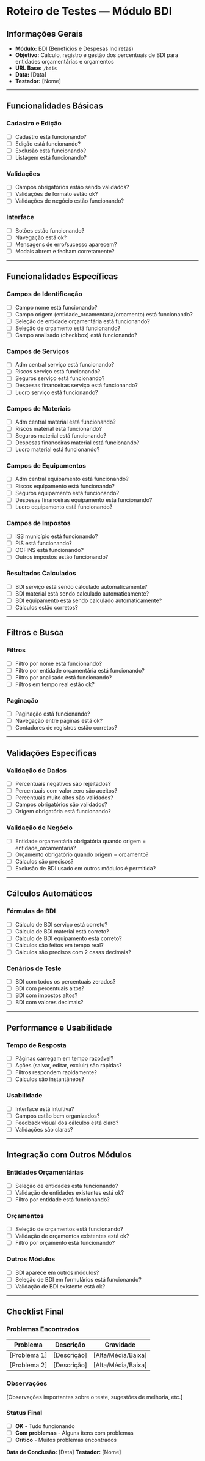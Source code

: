 # Roteiro de Testes — Módulo BDI

## Informações Gerais
- **Módulo:** BDI (Benefícios e Despesas Indiretas)
- **Objetivo:** Cálculo, registro e gestão dos percentuais de BDI para entidades orçamentárias e orçamentos
- **URL Base:** `/bdis`
- **Data:** [Data]
- **Testador:** [Nome]

---

## Funcionalidades Básicas

### Cadastro e Edição
- [ ] Cadastro está funcionando?
- [ ] Edição está funcionando?
- [ ] Exclusão está funcionando?
- [ ] Listagem está funcionando?

### Validações
- [ ] Campos obrigatórios estão sendo validados?
- [ ] Validações de formato estão ok?
- [ ] Validações de negócio estão funcionando?

### Interface
- [ ] Botões estão funcionando?
- [ ] Navegação está ok?
- [ ] Mensagens de erro/sucesso aparecem?
- [ ] Modais abrem e fecham corretamente?

---

## Funcionalidades Específicas

### Campos de Identificação
- [ ] Campo nome está funcionando?
- [ ] Campo origem (entidade_orcamentaria/orcamento) está funcionando?
- [ ] Seleção de entidade orçamentária está funcionando?
- [ ] Seleção de orçamento está funcionando?
- [ ] Campo analisado (checkbox) está funcionando?

### Campos de Serviços
- [ ] Adm central serviço está funcionando?
- [ ] Riscos serviço está funcionando?
- [ ] Seguros serviço está funcionando?
- [ ] Despesas financeiras serviço está funcionando?
- [ ] Lucro serviço está funcionando?

### Campos de Materiais
- [ ] Adm central material está funcionando?
- [ ] Riscos material está funcionando?
- [ ] Seguros material está funcionando?
- [ ] Despesas financeiras material está funcionando?
- [ ] Lucro material está funcionando?

### Campos de Equipamentos
- [ ] Adm central equipamento está funcionando?
- [ ] Riscos equipamento está funcionando?
- [ ] Seguros equipamento está funcionando?
- [ ] Despesas financeiras equipamento está funcionando?
- [ ] Lucro equipamento está funcionando?

### Campos de Impostos
- [ ] ISS município está funcionando?
- [ ] PIS está funcionando?
- [ ] COFINS está funcionando?
- [ ] Outros impostos estão funcionando?

### Resultados Calculados
- [ ] BDI serviço está sendo calculado automaticamente?
- [ ] BDI material está sendo calculado automaticamente?
- [ ] BDI equipamento está sendo calculado automaticamente?
- [ ] Cálculos estão corretos?

---

## Filtros e Busca

### Filtros
- [ ] Filtro por nome está funcionando?
- [ ] Filtro por entidade orçamentária está funcionando?
- [ ] Filtro por analisado está funcionando?
- [ ] Filtros em tempo real estão ok?

### Paginação
- [ ] Paginação está funcionando?
- [ ] Navegação entre páginas está ok?
- [ ] Contadores de registros estão corretos?

---

## Validações Específicas

### Validação de Dados
- [ ] Percentuais negativos são rejeitados?
- [ ] Percentuais com valor zero são aceitos?
- [ ] Percentuais muito altos são validados?
- [ ] Campos obrigatórios são validados?
- [ ] Origem obrigatória está funcionando?

### Validação de Negócio
- [ ] Entidade orçamentária obrigatória quando origem = entidade_orcamentaria?
- [ ] Orçamento obrigatório quando origem = orcamento?
- [ ] Cálculos são precisos?
- [ ] Exclusão de BDI usado em outros módulos é permitida?

---

## Cálculos Automáticos

### Fórmulas de BDI
- [ ] Cálculo de BDI serviço está correto?
- [ ] Cálculo de BDI material está correto?
- [ ] Cálculo de BDI equipamento está correto?
- [ ] Cálculos são feitos em tempo real?
- [ ] Cálculos são precisos com 2 casas decimais?

### Cenários de Teste
- [ ] BDI com todos os percentuais zerados?
- [ ] BDI com percentuais altos?
- [ ] BDI com impostos altos?
- [ ] BDI com valores decimais?

---

## Performance e Usabilidade

### Tempo de Resposta
- [ ] Páginas carregam em tempo razoável?
- [ ] Ações (salvar, editar, excluir) são rápidas?
- [ ] Filtros respondem rapidamente?
- [ ] Cálculos são instantâneos?

### Usabilidade
- [ ] Interface está intuitiva?
- [ ] Campos estão bem organizados?
- [ ] Feedback visual dos cálculos está claro?
- [ ] Validações são claras?

---

## Integração com Outros Módulos

### Entidades Orçamentárias
- [ ] Seleção de entidades está funcionando?
- [ ] Validação de entidades existentes está ok?
- [ ] Filtro por entidade está funcionando?

### Orçamentos
- [ ] Seleção de orçamentos está funcionando?
- [ ] Validação de orçamentos existentes está ok?
- [ ] Filtro por orçamento está funcionando?

### Outros Módulos
- [ ] BDI aparece em outros módulos?
- [ ] Seleção de BDI em formulários está funcionando?
- [ ] Validação de BDI existente está ok?

---

## Checklist Final

### Problemas Encontrados
| Problema | Descrição | Gravidade |
|----------|-----------|-----------|
| [Problema 1] | [Descrição] | [Alta/Média/Baixa] |
| [Problema 2] | [Descrição] | [Alta/Média/Baixa] |

### Observações
[Observações importantes sobre o teste, sugestões de melhoria, etc.]

### Status Final
- [ ] **OK** - Tudo funcionando
- [ ] **Com problemas** - Alguns itens com problemas
- [ ] **Crítico** - Muitos problemas encontrados

**Data de Conclusão:** [Data]
**Testador:** [Nome] 